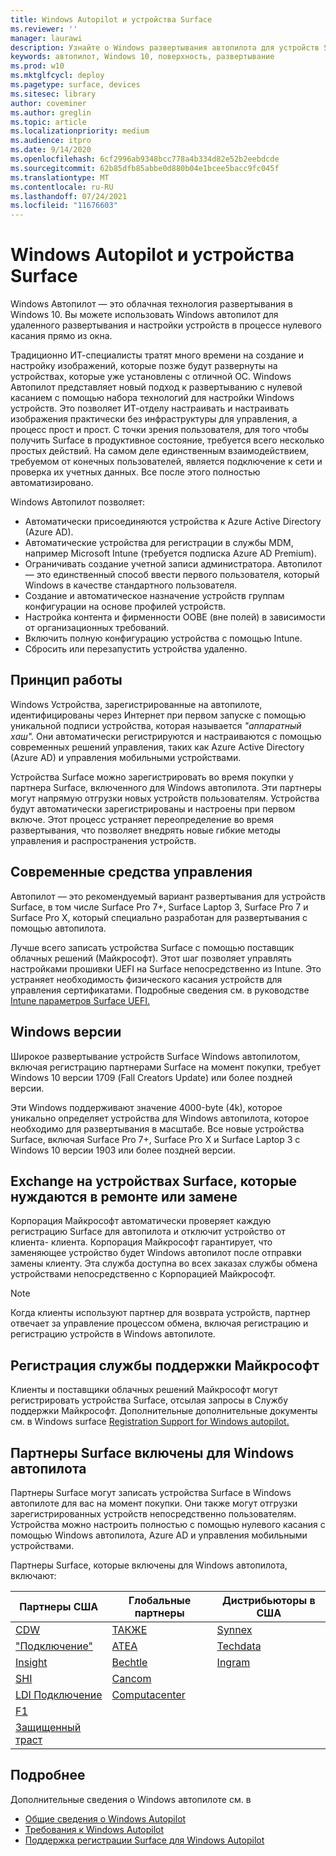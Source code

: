 ```yaml
---
title: Windows Autopilot и устройства Surface
ms.reviewer: ''
manager: laurawi
description: Узнайте о Windows развертывания автопилота для устройств Surface.
keywords: автопилот, Windows 10, поверхность, развертывание
ms.prod: w10
ms.mktglfcycl: deploy
ms.pagetype: surface, devices
ms.sitesec: library
author: coveminer
ms.author: greglin
ms.topic: article
ms.localizationpriority: medium
ms.audience: itpro
ms.date: 9/14/2020
ms.openlocfilehash: 6cf2996ab9348bcc778a4b334d82e52b2eebdcde
ms.sourcegitcommit: 62b85dfb85abbe0d880b04e1bcee5bacc9fc045f
ms.translationtype: MT
ms.contentlocale: ru-RU
ms.lasthandoff: 07/24/2021
ms.locfileid: "11676603"
---
```

# <a name="windows-autopilot-and-surface-devices"></a>Windows Autopilot и устройства Surface

Windows Автопилот — это облачная технология развертывания в Windows 10. Вы можете использовать Windows автопилот для удаленного развертывания и настройки устройств в процессе нулевого касания прямо из окна.

Традиционно ИТ-специалисты тратят много времени на создание и настройку изображений, которые позже будут развернуты на устройствах, которые уже установлены с отличной ОС. Windows Автопилот представляет новый подход к развертыванию с нулевой касанием с помощью набора технологий для настройки Windows устройств. Это позволяет ИТ-отделу настраивать и настраивать изображения практически без инфраструктуры для управления, а процесс прост и прост. С точки зрения пользователя, для того чтобы получить Surface в продуктивное состояние, требуется всего несколько простых действий. На самом деле единственным взаимодействием, требуемом от конечных пользователей, является подключение к сети и проверка их учетных данных. Все после этого полностью автоматизировано.

Windows Автопилот позволяет:

- Автоматически присоединяются устройства к Azure Active Directory (Azure AD).
- Автоматические устройства для регистрации в службы MDM, например Microsoft Intune (требуется подписка Azure AD Premium).
- Ограничивать создание учетной записи администратора. Автопилот — это единственный способ ввести первого пользователя, который Windows в качестве стандартного пользователя.
- Создание и автоматическое назначение устройств группам конфигурации на основе профилей устройств.
- Настройка контента и фирменности OOBE (вне полей) в зависимости от организационных требований.
- Включить полную конфигурацию устройства с помощью Intune.
- Сбросить или перезапустить устройства удаленно.

## <a name="how-it-works"></a>Принцип работы

Windows Устройства, зарегистрированные на автопилоте, идентифицированы через Интернет при первом запуске с помощью уникальной подписи устройства, которая называется *"аппаратный хаш".* Они автоматически регистрируются и настраиваются с помощью современных решений управления, таких как Azure Active Directory (Azure AD) и управления мобильными устройствами.

Устройства Surface можно зарегистрировать во время покупки у партнера Surface, включенного для Windows автопилота. Эти партнеры могут напрямую отгрузки новых устройств пользователям. Устройства будут автоматически зарегистрированы и настроены при первом включе. Этот процесс устраняет переопределение во время развертывания, что позволяет внедрять новые гибкие методы управления и распространения устройств.

## <a name="modern-management"></a>Современные средства управления

Автопилот — это рекомендуемый вариант развертывания для устройств Surface, в том числе Surface Pro 7+, Surface Laptop 3, Surface Pro 7 и Surface Pro X, который специально разработан для развертывания с помощью автопилота.

 Лучше всего записать устройства Surface с помощью поставщик облачных решений (Майкрософт). Этот шаг позволяет управлять настройками прошивки UEFI на Surface непосредственно из Intune. Это устраняет необходимость физического касания устройств для управления сертификатами. Подробные сведения см. в руководстве [Intune параметров Surface UEFI.](surface-manage-dfci-guide.md)

## <a name="windows-version-considerations"></a>Windows версии

Широкое развертывание устройств Surface Windows автопилотом, включая регистрацию партнерами Surface на момент покупки, требует Windows 10 версии 1709 (Fall Creators Update) или более поздней версии.

Эти Windows поддерживают значение 4000-byte (4k), которое уникально определяет устройства для Windows автопилота, которое необходимо для развертывания в масштабе. Все новые устройства Surface, включая Surface Pro 7+, Surface Pro X и Surface Laptop 3 с Windows 10 версии 1903 или более поздней версии.

## <a name="exchange-experience-on-surface-devices-in-need-of-repair-or-replacement"></a>Exchange на устройствах Surface, которые нуждаются в ремонте или замене

Корпорация Майкрософт автоматически проверяет каждую регистрацию Surface для автопилота и отключит устройство от клиента- клиента.  Корпорация Майкрософт гарантирует, что заменяющее устройство будет Windows автопилот после отправки замены клиенту. Эта служба доступна во всех заказах службы обмена устройствами непосредственно с Корпорацией Майкрософт.

> [!NOTE]
> Когда клиенты используют партнер для возврата устройств, партнер отвечает за управление процессом обмена, включая регистрацию и регистрацию устройств в Windows автопилоте.

## <a name="microsoft-support-registration"></a>Регистрация службы поддержки Майкрософт

Клиенты и поставщики облачных решений Майкрософт могут регистрировать устройства Surface, отсылая запросы в Службу поддержки Майкрософт. Дополнительные дополнительные документы см. в Windows surface [Registration Support for Windows autopilot.](surface-autopilot-registration-support.md)

## <a name="surface-partners-enabled-for-windows-autopilot"></a>Партнеры Surface включены для Windows автопилота

Партнеры Surface могут записать устройства Surface в Windows автопилоте для вас на момент покупки. Они также могут отгрузки зарегистрированных устройств непосредственно пользователям. Устройства можно настроить полностью с помощью нулевого касания с помощью Windows автопилота, Azure AD и управления мобильными устройствами.

Партнеры Surface, которые включены для Windows автопилота, включают:

| Партнеры США | Глобальные партнеры | Дистрибьюторы в США |
|--------------|---------------|-------------------|
|  [CDW](https://www.cdw.com/) |  [ТАКЖЕ](https://www.also.com/ec/cms5/da_2800/2800-msportal/products-and-solutions/surface/surface-is-more/surface-and-wa/index.jsp) |  [Synnex](https://www.synnexcorp.com/us/microsoft/surface-autopilot/)  |
|  ["Подключение"](https://www.connection.com/brand/microsoft/microsoft-surface)   |  [ATEA](https://www.atea.com/) |  [Techdata](https://www.techdata.com/)  |
|  [Insight](https://www.insight.com/en_US/buy/partner/microsoft/surface/windows-autopilot.html)  |  [Bechtle](https://www.bechtle.com/marken/microsoft/microsoft-windows-autopilot) |  [Ingram](https://go.microsoft.com/fwlink/p/?LinkID=2128954)   |
|  [SHI](https://www.shi.com/Surface) |  [Cancom](https://www.cancom.de/) |    |
|  [LDI Подключение](https://www.myldi.com/managed-it/)  |  [Computacenter](https://www.computacenter.com/uk) |    |
|  [F1](https://www.functiononeit.com/#empower)  |   |  |
|  [Защищенный траст](https://go.microsoft.com/fwlink/p/?LinkID=2129005) | | |

## <a name="learn-more"></a>Подробнее

Дополнительные сведения о Windows автопилоте см. в

- [Общие сведения о Windows Autopilot](/windows/deployment/windows-autopilot/windows-10-autopilot)
- [Требования к Windows Autopilot](/windows/deployment/windows-autopilot/windows-autopilot-requirements)
- [Поддержка регистрации Surface для Windows Autopilot](surface-autopilot-registration-support.md)
